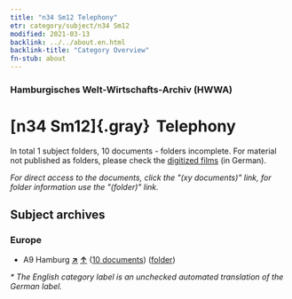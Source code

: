 ```yaml
---
title: "n34 Sm12 Telephony"
etr: category/subject/n34 Sm12
modified: 2021-03-13
backlink: ../../about.en.html
backlink-title: "Category Overview"
fn-stub: about
---
```


### Hamburgisches Welt-Wirtschafts-Archiv (HWWA)
# [n34 Sm12]{.gray}&#8201; Telephony&#160; 





In total 1 subject folders, 10 documents - folders incomplete.
For material not published as folders, please check the [digitized films](/film/h1_sh) (in German).

_For direct access to the documents, click the "(xy documents)" link, for folder information use the "(folder)" link._

## Subject archives



### Europe

- A9 Hamburg [**&nearr;**](../../../geo/i/140905/about.en.html "Hamburg (all folders)") [**&uarr;**](../../../geo/about.en.html#A9 "Country category system") (<a href="https://pm20.zbw.eu/dfgview/sh/140905,199601" title="about: Hamburg : Telephony" target="_blank">10 documents</a>) ([folder](http://purl.org/pressemappe20/folder/sh/140905,199601))


_* The English category label is an unchecked automated translation of the German label._

